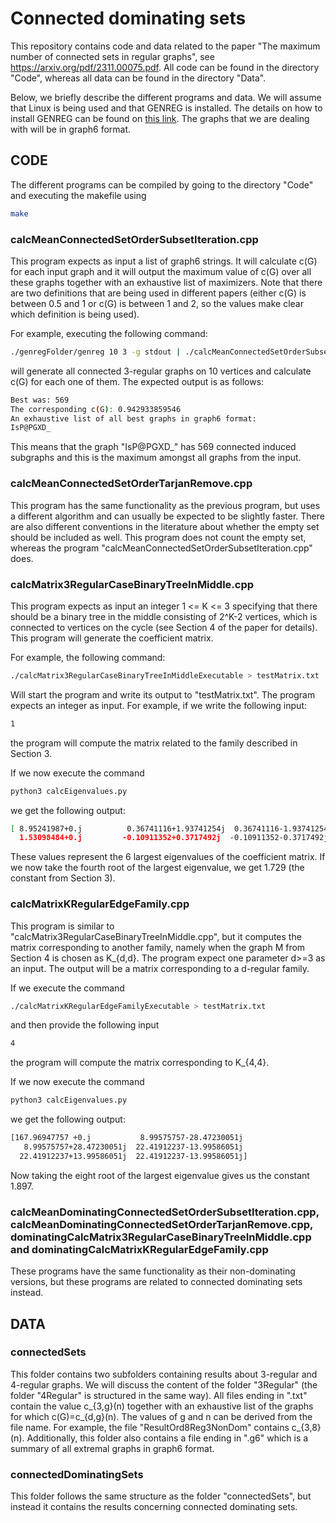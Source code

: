 # Connected dominating sets

This repository contains code and data related to the paper "The maximum number of connected sets in regular graphs", see https://arxiv.org/pdf/2311.00075.pdf. All code can be found in the directory "Code", whereas all data can be found in the directory "Data".

Below, we briefly describe the different programs and data. We will assume that Linux is being used and that GENREG is installed. The details on how to install GENREG can be found on [this link](https://www.mathe2.uni-bayreuth.de/markus/reggraphs.html). The graphs that we are dealing with will be in graph6 format.


## CODE
The different programs can be compiled by going to the directory "Code" and executing the makefile using
```bash
make
```

### calcMeanConnectedSetOrderSubsetIteration.cpp

This program expects as input a list of graph6 strings. It will calculate c(G) for each input graph and it will output the maximum value of c(G) over all these graphs together with an exhaustive list of maximizers. Note that there are two definitions that are being used in different papers (either c(G) is between 0.5 and 1 or c(G) is between 1 and 2, so the values make clear which definition is being used).

For example, executing the following command:

```bash
./genregFolder/genreg 10 3 -g stdout | ./calcMeanConnectedSetOrderSubsetIterationExecutable
```
 will generate all connected 3-regular graphs on 10 vertices and calculate c(G) for each one of them. The expected output is as follows:

```bash
Best was: 569
The corresponding c(G): 0.942933859546
An exhaustive list of all best graphs in graph6 format:
IsP@PGXD_
```

This means that the graph "IsP@PGXD_" has 569 connected induced subgraphs and this is the maximum amongst all graphs from the input.

### calcMeanConnectedSetOrderTarjanRemove.cpp

This program has the same functionality as the previous program, but uses a different algorithm and can usually be expected to be slightly faster. There are also different conventions in the literature about whether the empty set should be included as well. This program does not count the empty set, whereas the program "calcMeanConnectedSetOrderSubsetIteration.cpp" does.

### calcMatrix3RegularCaseBinaryTreeInMiddle.cpp

This program expects as input an integer 1 <= K <= 3 specifying that there should be a binary tree in the middle consisting of 2^K-2 vertices, which is connected to vertices on the cycle (see Section 4 of the paper for details). This program will generate the coefficient matrix.

For example, the following command:
```bash
./calcMatrix3RegularCaseBinaryTreeInMiddleExecutable > testMatrix.txt
```

Will start the program and write its output to "testMatrix.txt". The program expects an integer as input. For example, if we write the following input:

```bash
1
```
the program will compute the matrix related to the family described in Section 3.


If we now execute the command
```bash
python3 calcEigenvalues.py 
```

we get the following output:
```bash
[ 8.95241987+0.j          0.36741116+1.93741254j  0.36741116-1.93741254j
  1.53098484+0.j         -0.10911352+0.3717492j  -0.10911352-0.3717492j ] 
```

These values represent the 6 largest eigenvalues of the coefficient matrix. If we now take the fourth root of the largest eigenvalue, we get 1.729 (the constant from Section 3).

### calcMatrixKRegularEdgeFamily.cpp

This program is similar to "calcMatrix3RegularCaseBinaryTreeInMiddle.cpp", but it computes the matrix corresponding to another family, namely when the graph M from Section 4 is chosen as K_{d,d}. The program expect one parameter d>=3 as an input. The output will be a matrix corresponding to a d-regular family.

If we execute the command
```bash
./calcMatrixKRegularEdgeFamilyExecutable > testMatrix.txt
```
and then provide the following input
```bash
4
```

the program will compute the matrix corresponding to K_{4,4}.

If we now execute the command
```bash
python3 calcEigenvalues.py 
```

we get the following output:
```bash
[167.96947757 +0.j           8.99575757-28.47230051j
   8.99575757+28.47230051j  22.41912237-13.99586051j
  22.41912237+13.99586051j  22.41912237-13.99586051j]
```

Now taking the eight root of the largest eigenvalue gives us the constant 1.897.

### calcMeanDominatingConnectedSetOrderSubsetIteration.cpp, calcMeanDominatingConnectedSetOrderTarjanRemove.cpp, dominatingCalcMatrix3RegularCaseBinaryTreeInMiddle.cpp and dominatingCalcMatrixKRegularEdgeFamily.cpp

These programs have the same functionality as their non-dominating versions, but these programs are related to connected dominating sets instead.

## DATA
### connectedSets
This folder contains two subfolders containing results about 3-regular and 4-regular graphs. We will discuss the content of the folder "3Regular" (the folder "4Regular" is structured in the same way). All files ending in ".txt" contain the value c_{3,g}(n) together with an exhaustive list of the graphs for which c(G)=c_{d,g}(n). The values of g and n can be derived from the file name. For example, the file "ResultOrd8Reg3NonDom" contains c_{3,8}(n). Additionally, this folder also contains a file ending in ".g6" which is a summary of all extremal graphs in graph6 format.

### connectedDominatingSets

This folder follows the same structure as the folder "connectedSets", but instead it contains the results concerning connected dominating sets.
